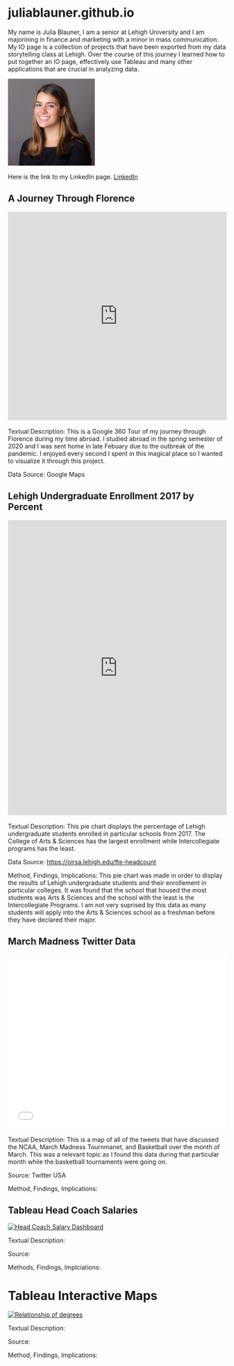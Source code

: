 # juliablauner.github.io




My name is Julia Blauner, I am a senior at Lehigh University and I am majorining in finance and marketing with a minor in mass communication. My IO page is a collection of projects that have been exported from my data storytelling class at Lehigh. Over the course of this journey I learned how to put together an IO page, effectively use Tableau and many other applications that are crucial in analyzing data. 






![JuliaBlaunerProfilePhoto](https://github.com/juliablauner/juliablauner.github.io/blob/main/1598375112483.jpg?raw=true)








Here is the link to my LinkedIn page. [LinkedIn](https://www.linkedin.com/in/juliablauner/)




## A Journey Through Florence 
<iframe width="100%" height="480px" src="https://poly.google.com/view/evB2abWrdlO/embed?chrome=min" frameborder="0" style="border:none;" allowvr="yes" allow="vr; xr; accelerometer; magnetometer; gyroscope; autoplay;" allowfullscreen mozallowfullscreen="true" webkitallowfullscreen="true" onmousewheel="" ></iframe>

Textual Description: This is a Google 360 Tour of my journey through Florence during my time abroad. I studied abroad in the spring semester of 2020 and I was sent home in late Febuary due to the outbreak of the pandemic. I enjoyed every second I spent in this magical place so I wanted to visualize it through this project. 

Data Source: Google Maps




## Lehigh Undergraduate Enrollment 2017 by Percent
<iframe title="Total Lehigh Enrollment 2017 By College" aria-label="chart" id="datawrapper-chart-kIFvl" src="https://datawrapper.dwcdn.net/kIFvl/3/" scrolling="no" frameborder="0" style="width: 0; min-width: 100% !important; border: none;" height="679"></iframe><script type="text/javascript">!function(){"use strict";window.addEventListener("message",(function(a){if(void 0!==a.data["datawrapper-height"])for(var e in a.data["datawrapper-height"]){var t=document.getElementById("datawrapper-chart-"+e)||document.querySelector("iframe[src*='"+e+"']");t&&(t.style.height=a.data["datawrapper-height"][e]+"px")}}))}();
</script>

Textual Description: This pie chart displays the percentage of Lehigh undergraduate students enrolled in particular schools from 2017. The College of Arts & Sciences has the largest enrollment while Intercollegiate programs has the least. 

Data Source: https://oirsa.lehigh.edu/fte-headcount

Method, Findings, Implications: This pie chart was made in order to display the results of Lehigh undergraduate students and their enrollement in particular colleges. It was found that the school that housed the most students was Arts & Sciences and the school with the least is the Intercollegiate Programs. I am not very suprised by this data as many students will apply into the Arts & Sciences school as a freshman before they have declared their major. 




## March Madness Twitter Data 
<style>.embed-container {position: relative; padding-bottom: 80%; height: 0; max-width: 100%;} .embed-container iframe, .embed-container object, .embed-container iframe{position: absolute; top: 0; left: 0; width: 100%; height: 100%;} small{position: absolute; z-index: 40; bottom: 0; margin-bottom: -15px;}</style><div class="embed-container"><iframe width="500" height="400" frameborder="0" scrolling="no" marginheight="0" marginwidth="0" title="March Madness Twitter Data Final" src="//lu.maps.arcgis.com/apps/Embed/index.html?webmap=6bea30f6ba044a4d8409b92c323da78e&extent=-144.4513,6.2705,-47.42,51.7536&zoom=true&previewImage=false&scale=true&legend=true&disable_scroll=true&theme=light"></iframe></div> 

Textual Description: This is a map of all of the tweets that have discussed the NCAA, March Madness Tournmanet, and Basketball over the month of March. This was a relevant topic as I found this data during that particular month while the basketball tournaments were going on. 

Source: Twitter USA

Method, Findings, Implications: 





## Tableau Head Coach Salaries
<div class='tableauPlaceholder' id='viz1619986895444' style='position: relative'><noscript><a href='#'><img alt='Head Coach Salary Dashboard ' src='https:&#47;&#47;public.tableau.com&#47;static&#47;images&#47;He&#47;HeadCoachSalariesFinal&#47;HeadCoachSalaryDashboard&#47;1_rss.png' style='border: none' /></a></noscript><object class='tableauViz'  style='display:none;'><param name='host_url' value='https%3A%2F%2Fpublic.tableau.com%2F' /> <param name='embed_code_version' value='3' /> <param name='site_root' value='' /><param name='name' value='HeadCoachSalariesFinal&#47;HeadCoachSalaryDashboard' /><param name='tabs' value='no' /><param name='toolbar' value='yes' /><param name='static_image' value='https:&#47;&#47;public.tableau.com&#47;static&#47;images&#47;He&#47;HeadCoachSalariesFinal&#47;HeadCoachSalaryDashboard&#47;1.png' /> <param name='animate_transition' value='yes' /><param name='display_static_image' value='yes' /><param name='display_spinner' value='yes' /><param name='display_overlay' value='yes' /><param name='display_count' value='yes' /><param name='language' value='en' /><param name='filter' value='publish=yes' /></object></div>                <script type='text/javascript'> var divElement = document.getElementById('viz1619986895444'); var vizElement = divElement.getElementsByTagName('object')[0]; if ( divElement.offsetWidth > 800 ) { vizElement.style.width='100%';vizElement.style.height=(divElement.offsetWidth*0.75)+'px';} else if ( divElement.offsetWidth > 500 ) { vizElement.style.width='100%';vizElement.style.height=(divElement.offsetWidth*0.75)+'px';} else { vizElement.style.width='100%';vizElement.style.height='1077px';}    var scriptElement = document.createElement('script');scriptElement.src = 'https://public.tableau.com/javascripts/api/viz_v1.js';                    vizElement.parentNode.insertBefore(scriptElement, vizElement); </script>

Textual Description: 

Source: 

Methods, Findings, Implciations:

# Tableau Interactive Maps 
<div class='tableauPlaceholder' id='viz1618778533914' style='position: relative'><noscript><a href='#'><img alt='Relationship of degrees ' src='https:&#47;&#47;public.tableau.com&#47;static&#47;images&#47;7S&#47;7SCT8FSR8&#47;1_rss.png' style='border: none' /></a></noscript><object class='tableauViz'  style='display:none;'><param name='host_url' value='https%3A%2F%2Fpublic.tableau.com%2F' /> <param name='embed_code_version' value='3' /> <param name='path' value='shared&#47;7SCT8FSR8' /> <param name='toolbar' value='yes' /><param name='static_image' value='https:&#47;&#47;public.tableau.com&#47;static&#47;images&#47;7S&#47;7SCT8FSR8&#47;1.png' /> <param name='animate_transition' value='yes' /><param name='display_static_image' value='yes' /><param name='display_spinner' value='yes' /><param name='display_overlay' value='yes' /><param name='display_count' value='yes' /><param name='language' value='en' /><param name='filter' value='publish=yes' /></object></div> <script type='text/javascript'>var divElement = document.getElementById('viz1618778533914'); var vizElement = divElement.getElementsByTagName('object')[0]; vizElement.style.width='1016px';vizElement.style.height='991px';var scriptElement = document.createElement('script'); scriptElement.src = 'https://public.tableau.com/javascripts/api/viz_v1.js'; vizElement.parentNode.insertBefore(scriptElement, vizElement);  </script>

Textual Description: 

Source: 

Method, Findings, Implications:  
